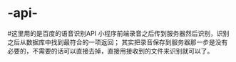 # -api-
#这里用的是百度的语音识别API
小程序前端录音之后传到服务器然后识别，识别之后从数据库中找到最符合的一项返回；
其实把录音保存到服务器那一步是没有必要的，不需要的话可以直接去掉，直接用接收到的文件来识别就可以了。
